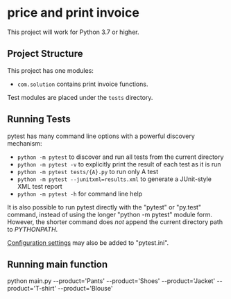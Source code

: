 price and print invoice
==============================
This project will work for Python 3.7 or higher.

Project Structure
-----------------
This project has one modules:
* `com.solution` contains print invoice functions.

Test modules are placed under the `tests` directory.

Running Tests
-------------
pytest has many command line options with a powerful discovery mechanism:
* `python -m pytest` to discover and run all tests from the current directory
* `python -m pytest -v` to explicitly print the result of each test as it is run
* `python -m pytest tests/{A}.py` to run only A test
* `python -m pytest --junitxml=results.xml` to generate a JUnit-style XML test report
* `python -m pytest -h`  for command line help

It is also possible to run pytest directly with the "pytest" or "py.test" command,
instead of using the longer "python -m pytest" module form. However, the shorter
command does *not* append the current directory path to *PYTHONPATH*.

[Configuration settings](http://doc.pytest.org/en/latest/customize.html)
may also be added to "pytest.ini".

Running main function
-------------
python main.py --product='Pants' --product='Shoes' --product='Jacket'  --product='T-shirt' --product='Blouse'

